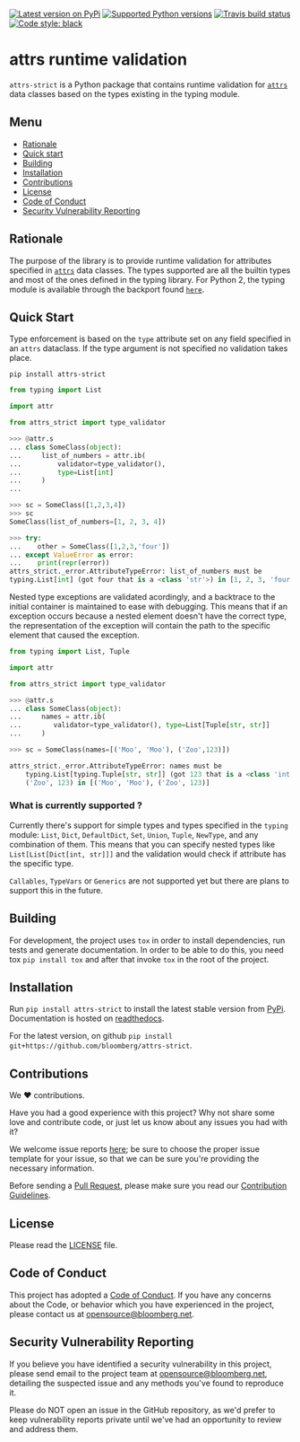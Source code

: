 <!-- begin -->
[![Latest version on
PyPi](https://badge.fury.io/py/attrs-strict.svg)](https://badge.fury.io/py/attrs-strict)
[![Supported Python
versions](https://img.shields.io/pypi/pyversions/attrs-strict.svg)](https://pypi.org/project/attrs-strict/)
[![Travis build
status](https://travis-ci.com/bloomberg/attrs-strict.svg?branch=master)](https://travis-ci.com/bloomberg/attrs-strict.svg?branch=master)
[![Code style:
black](https://img.shields.io/badge/code%20style-black-000000.svg)](https://github.com/psf/black)
# attrs runtime validation

`attrs-strict` is a Python package that contains runtime validation for [`attrs`]((https://github.com/python-attrs/attrs)) data classes based on the types existing in the typing module.

<!-- end -->
## Menu

- [Rationale](#rationale)
- [Quick start](#quick-start)
- [Building](#building)
- [Installation](#installation)
- [Contributions](#contributions)
- [License](#license)
- [Code of Conduct](#code-of-conduct)
- [Security Vulnerability Reporting](#security-vulnerability-reporting)

<!-- begin -->
## Rationale
The purpose of the library is to provide runtime validation for attributes specified in
[`attrs`](https://www.attrs.org/en/stable/) data classes. The types supported are all the builtin
types and most of the ones defined in the typing library. For Python 2, the typing module is
available through the backport found [`here`](https://pypi.org/project/typing/).

## Quick Start
Type enforcement is based on the `type` attribute set on any field specified in an `attrs` dataclass. If the type argument is not specified no validation takes place.

`pip install attrs-strict`

```python
from typing import List

import attr

from attrs_strict import type_validator

>>> @attr.s
... class SomeClass(object):
...     list_of_numbers = attr.ib(
...         validator=type_validator(),
...         type=List[int]
...     )
...

>>> sc = SomeClass([1,2,3,4])
>>> sc
SomeClass(list_of_numbers=[1, 2, 3, 4])

>>> try:
...    other = SomeClass([1,2,3,'four'])
... except ValueError as error:
...    print(repr(error))
attrs_strict._error.AttributeTypeError: list_of_numbers must be
typing.List[int] (got four that is a <class 'str'>) in [1, 2, 3, 'four']
```

Nested type exceptions are validated acordingly, and a backtrace to the initial container is maintained to ease with debugging. This means that if an exception occurs because a nested element doesn't have the correct type, the representation of the exception will contain the path to the specific element that caused the exception.


```python
from typing import List, Tuple

import attr

from attrs_strict import type_validator

>>> @attr.s
... class SomeClass(object):
...     names = attr.ib(
...        validator=type_validator(), type=List[Tuple[str, str]]
...     )

>>> sc = SomeClass(names=[('Moo', 'Moo'), ('Zoo',123)])

attrs_strict._error.AttributeTypeError: names must be
    typing.List[typing.Tuple[str, str]] (got 123 that is a <class 'int'>) in
    ('Zoo', 123) in [('Moo', 'Moo'), ('Zoo', 123)]
```

### What is currently supported ?

Currently there's support for simple types and types specified in the `typing` module: `List`, `Dict`, `DefaultDict`, `Set`, `Union`, `Tuple`, `NewType`, and any combination of them. This means that you can specify nested types like `List[List[Dict[int, str]]]` and the validation would check if attribute has the specific type.

`Callables`, `TypeVars` or `Generics` are not supported yet but there are plans to support this in the future.

## Building

For development, the project uses `tox` in order to install dependencies, run tests and generate documentation. In order to be able to do this, you need tox `pip install tox` and after that invoke `tox` in the root of the project.

## Installation

Run `pip install attrs-strict` to install the latest stable version from [PyPi](https://pypi.org/project/attrs-strict/). Documentation is hosted on [readthedocs](https://attrs-strict.readthedocs.io/en/latest/).

For the latest version, on github `pip install git+https://github.com/bloomberg/attrs-strict`.

<!-- end -->
## Contributions

We :heart: contributions.

Have you had a good experience with this project? Why not share some love and contribute code, or just let us know about any issues you had with it?

We welcome issue reports [here](../../issues); be sure to choose the proper issue template for your issue, so that we can be sure you're providing the necessary information.

Before sending a [Pull Request](../../pulls), please make sure you read our
[Contribution Guidelines](https://github.com/bloomberg/.github/blob/master/CONTRIBUTING.md).

## License

Please read the [LICENSE](LICENSE) file.

## Code of Conduct

This project has adopted a [Code of Conduct](https://github.com/bloomberg/.github/blob/master/CODE_OF_CONDUCT.md).
If you have any concerns about the Code, or behavior which you have experienced in the project, please
contact us at opensource@bloomberg.net.

## Security Vulnerability Reporting

If you believe you have identified a security vulnerability in this project, please send email to the project
team at opensource@bloomberg.net, detailing the suspected issue and any methods you've found to reproduce it.

Please do NOT open an issue in the GitHub repository, as we'd prefer to keep vulnerability reports private until
we've had an opportunity to review and address them.
